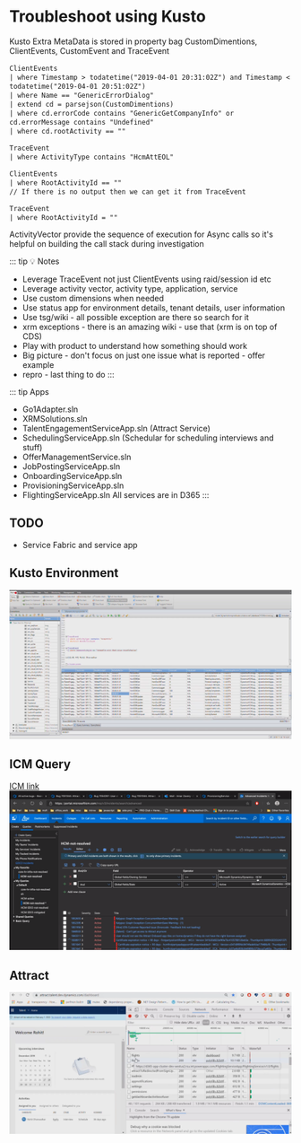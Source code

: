 # Troubleshoot using Kusto

Kusto Extra MetaData is stored in property bag
CustomDimentions, ClientEvents, CustomEvent and TraceEvent

```
ClientEvents
| where Timestamp > todatetime("2019-04-01 20:31:02Z") and Timestamp < todatetime("2019-04-01 20:51:02Z")
| where Name == "GenericErrorDialog"
| extend cd = parsejson(CustomDimentions) 
| where cd.errorCode contains "GenericGetCompanyInfo" or cd.errorMessage contains "Undefined"
| where cd.rootActivity == ""
```

```
TraceEvent
| where ActivityType contains "HcmAttEOL"
```

```
ClientEvents
| where RootActivityId == "" 
// If there is no output then we can get it from TraceEvent
```

```
TraceEvent
| where RootActivityId = ""
```

ActivityVector provide the sequence of execution for Async calls so it's helpful on building the call stack during investigation

::: tip
:bulb: Notes
* Leverage TraceEvent not just ClientEvents using raid/session id etc
* Leverage activity vector, activity type, application, service
* Use custom dimensions when needed
* Use status app for environment details, tenant details, user information
* Use tsg/wiki - all possible exception are there so search for it
* xrm exceptions - there is an amazing wiki - use that (xrm is on top of CDS)
* Play with product to understand how something should work
* Big picture - don't focus on just one issue what is reported - offer example
* repro - last thing to do 
:::

::: tip Apps
* Go1Adapter.sln
* XRMSolutions.sln
* TalentEngagementServiceApp.sln (Attract Service)
* SchedulingServiceApp.sln (Schedular for scheduling interviews and stuff)
* OfferManagementService.sln
* JobPostingServiceApp.sln
* OnboardingServiceApp.sln
* ProvisioningServiceApp.sln
* FlightingServiceApp.sln
All services are in D365
:::

## TODO
* Service Fabric and service app

## Kusto Environment
![Demo](./../images/kusto_troubleshooting.png)

## ICM Query
[ICM link](https://aka.ms/ICM)
![ICM QUery](./../images/Icm_Query.png)

## Attract
![Attract](./../images/Attract.png)




